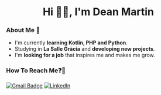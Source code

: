 <h1 align="center">Hi 👋🏻, I'm Dean Martin</h1>

<h3>About Me 🤔</h3>

- I'm currently **learning Kotlin, PHP and Python**.
- Studying in **La Salle Gràcia** and **developing new projects**.
- I'm **looking for a job** that inspires me and makes me grow.

<h3>How To Reach Me❓📩</h3>

[![Gmail Badge](https://img.shields.io/badge/-dean.martin@gracia.lasalle.cat-EA4335?style=flat&logo=gmail&logoColor=white)](mailto:dean.martin@gracia.lasalle.cat)
[![LinkedIn](https://img.shields.io/badge/LinkedIn-deanmartingarcia-0A66C2?style=flat&logo=linkedin&logoColor=white)](https://www.linkedin.com/in/deanmartingarcia/)
